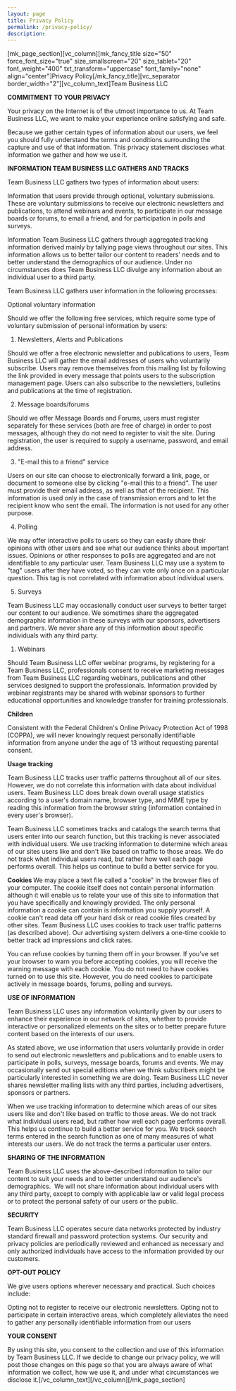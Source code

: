 ```yaml
---
layout: page
title: Privacy Policy
permalink: /privacy-policy/
description:
---
```

[mk_page_section][vc_column][mk_fancy_title size="50" force_font_size="true" size_smallscreen="20" size_tablet="20" font_weight="400" txt_transform="uppercase" font_family="none" align="center"]Privacy Policy[/mk_fancy_title][vc_separator border_width="2"][vc_column_text]Team Business LLC

<strong>COMMITMENT TO YOUR PRIVACY</strong>

Your privacy on the Internet is of the utmost importance to us. At Team Business LLC, we want to make your experience online satisfying and safe.

Because we gather certain types of information about our users, we feel you should fully understand the terms and conditions surrounding the capture and use of that information. This privacy statement discloses what information we gather and how we use it.

<strong>INFORMATION TEAM BUSINESS LLC GATHERS AND TRACKS</strong>

Team Business LLC gathers two types of information about users:

Information that users provide through optional, voluntary submissions. These are voluntary submissions to receive our electronic newsletters and publications, to attend webinars and events, to participate in our message boards or forums, to email a friend, and for participation in polls and surveys.

Information Team Business LLC gathers through aggregated tracking information derived mainly by tallying page views throughout our sites. This information allows us to better tailor our content to readers' needs and to better understand the demographics of our audience. Under no circumstances does Team Business LLC divulge any information about an individual user to a third party.

Team Business LLC gathers user information in the following processes:

Optional voluntary information

Should we offer the following free services, which require some type of voluntary submission of personal information by users:
<ol start="1">
 	<li>Newsletters, Alerts and Publications</li>
</ol>
Should we offer a free electronic newsletter and publications to users, Team Business LLC will gather the email addresses of users who voluntarily subscribe. Users may remove themselves from this mailing list by following the link provided in every message that points users to the subscription management page. Users can also subscribe to the newsletters, bulletins and publications at the time of registration.
<ol start="2">
 	<li>Message boards/forums</li>
</ol>
Should we offer Message Boards and Forums, users must register separately for these services (both are free of charge) in order to post messages, although they do not need to register to visit the site. During registration, the user is required to supply a username, password, and email address.
<ol start="3">
 	<li>"E-mail this to a friend" service</li>
</ol>
Users on our site can choose to electronically forward a link, page, or document to someone else by clicking "e-mail this to a friend". The user must provide their email address, as well as that of the recipient. This information is used only in the case of transmission errors and to let the recipient know who sent the email. The information is not used for any other purpose.
<ol start="4">
 	<li>Polling</li>
</ol>
We may offer interactive polls to users so they can easily share their opinions with other users and see what our audience thinks about important issues. Opinions or other responses to polls are aggregated and are not identifiable to any particular user. Team Business LLC may use a system to "tag" users after they have voted, so they can vote only once on a particular question. This tag is not correlated with information about individual users.
<ol start="5">
 	<li>Surveys</li>
</ol>
Team Business LLC may occasionally conduct user surveys to better target our content to our audience. We sometimes share the aggregated demographic information in these surveys with our sponsors, advertisers and partners. We never share any of this information about specific individuals with any third party.
<ol>
 	<li>Webinars</li>
</ol>
Should Team Business LLC offer webinar programs, by registering for a Team Business LLC, professionals consent to receive marketing messages from Team Business LLC regarding webinars, publications and other services designed to support the professionals. Information provided by webinar registrants may be shared with webinar sponsors to further educational opportunities and knowledge transfer for training professionals.

<strong>Children</strong>

Consistent with the Federal Children's Online Privacy Protection Act of 1998 (COPPA), we will never knowingly request personally identifiable information from anyone under the age of 13 without requesting parental consent.

<strong>Usage tracking</strong>

Team Business LLC tracks user traffic patterns throughout all of our sites. However, we do not correlate this information with data about individual users. Team Business LLC does break down overall usage statistics according to a user's domain name, browser type, and MIME type by reading this information from the browser string (information contained in every user's browser).

Team Business LLC sometimes tracks and catalogs the search terms that users enter into our search function, but this tracking is never associated with individual users. We use tracking information to determine which areas of our sites users like and don't like based on traffic to those areas. We do not track what individual users read, but rather how well each page performs overall. This helps us continue to build a better service for you.

<strong>Cookies
</strong>We may place a text file called a "cookie" in the browser files of your computer. The cookie itself does not contain personal information although it will enable us to relate your use of this site to information that you have specifically and knowingly provided. The only personal information a cookie can contain is information you supply yourself. A cookie can't read data off your hard disk or read cookie files created by other sites. Team Business LLC uses cookies to track user traffic patterns (as described above). Our advertising system delivers a one-time cookie to better track ad impressions and click rates.

You can refuse cookies by turning them off in your browser. If you've set your browser to warn you before accepting cookies, you will receive the warning message with each cookie. You do not need to have cookies turned on to use this site. However, you do need cookies to participate actively in message boards, forums, polling and surveys.

<strong>USE OF INFORMATION</strong>

Team Business LLC uses any information voluntarily given by our users to enhance their experience in our network of sites, whether to provide interactive or personalized elements on the sites or to better prepare future content based on the interests of our users.

As stated above, we use information that users voluntarily provide in order to send out electronic newsletters and publications and to enable users to participate in polls, surveys, message boards, forums and events. We may occasionally send out special editions when we think subscribers might be particularly interested in something we are doing. Team Business LLC never shares newsletter mailing lists with any third parties, including advertisers, sponsors or partners.

When we use tracking information to determine which areas of our sites users like and don't like based on traffic to those areas. We do not track what individual users read, but rather how well each page performs overall. This helps us continue to build a better service for you. We track search terms entered in the search function as one of many measures of what interests our users. We do not track the terms a particular user enters.

<strong>SHARING OF THE INFORMATION</strong>

Team Business LLC uses the above-described information to tailor our content to suit your needs and to better understand our audience's demographics.  We will not share information about individual users with any third party, except to comply with applicable law or valid legal process or to protect the personal safety of our users or the public.

<b>SECURITY</b>

Team Business LLC operates secure data networks protected by industry standard firewall and password protection systems. Our security and privacy policies are periodically reviewed and enhanced as necessary and only authorized individuals have access to the information provided by our customers.

<strong>OPT-OUT POLICY</strong>

We give users options wherever necessary and practical. Such choices include:

Opting not to register to receive our electronic newsletters.
Opting not to participate in certain interactive areas, which completely alleviates the need to gather any personally identifiable information from our users

<strong>YOUR CONSENT</strong>

By using this site, you consent to the collection and use of this information by Team Business LLC. If we decide to change our privacy policy, we will post those changes on this page so that you are always aware of what information we collect, how we use it, and under what circumstances we disclose it.[/vc_column_text][/vc_column][/mk_page_section]
